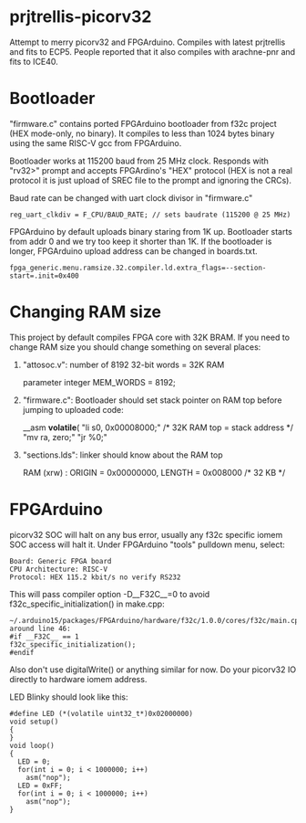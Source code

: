 # prjtrellis-picorv32

Attempt to merry picorv32 and FPGArduino.
Compiles with latest prjtrellis and fits to ECP5.
People reported that it also compiles with arachne-pnr and fits to ICE40.

# Bootloader

"firmware.c" contains ported FPGArduino bootloader from f32c project
(HEX mode-only, no binary). It compiles to less than 1024 bytes
binary using the same RISC-V gcc from FPGArduino.

Bootloader works at 115200 baud from 25 MHz clock.
Responds with "rv32>" prompt and accepts FPGArdino's
"HEX" protocol (HEX is not a real protocol it is just
upload of SREC file to the prompt and ignoring the CRCs).

Baud rate can be changed with uart clock divisor in "firmware.c"

    reg_uart_clkdiv = F_CPU/BAUD_RATE; // sets baudrate (115200 @ 25 MHz)

FPGArduino by default uploads binary staring from 1K up.
Bootloader starts from addr 0 and we try too keep it shorter than 1K.
If the bootloader is longer, FPGArduino upload address can be changed
in boards.txt.

    fpga_generic.menu.ramsize.32.compiler.ld.extra_flags=--section-start=.init=0x400

# Changing RAM size

This project by default compiles FPGA core with 32K BRAM.
If you need to change RAM size you should change something
on several places:

1. "attosoc.v": number of 8192 32-bit words = 32K RAM

    parameter integer MEM_WORDS = 8192;

2. "firmware.c": Bootloader should set stack pointer on RAM top before jumping to uploaded code:

    __asm __volatile__(
    "li s0, 0x00008000;" /* 32K RAM top = stack address */
    "mv ra, zero;"
    "jr %0;"

3. "sections.lds": linker should know about the RAM top

    RAM (xrw)       : ORIGIN = 0x00000000, LENGTH = 0x008000 /* 32 KB */

# FPGArduino

picorv32 SOC will halt on any bus error, usually any f32c specific
iomem SOC access will halt it. Under FPGArduino "tools" pulldown menu,
select:

    Board: Generic FPGA board
    CPU Architecture: RISC-V
    Protocol: HEX 115.2 kbit/s no verify RS232

This will pass compiler option -D__F32C__=0 to avoid
f32c_specific_initialization() in make.cpp:

    ~/.arduino15/packages/FPGArduino/hardware/f32c/1.0.0/cores/f32c/main.cpp
    around line 46:
    #if __F32C__ == 1
    f32c_specific_initialization();
    #endif

Also don't use digitalWrite() or anything similar for now.
Do your picorv32 IO directly to hardware iomem address.

LED Blinky should look like this:

    #define LED (*(volatile uint32_t*)0x02000000)
    void setup()
    {
    }
    void loop()
    {
      LED = 0;
      for(int i = 0; i < 1000000; i++)
        asm("nop");
      LED = 0xFF;
      for(int i = 0; i < 1000000; i++)
        asm("nop");
    }

